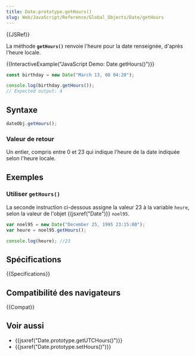 ```yaml
---
title: Date.prototype.getHours()
slug: Web/JavaScript/Reference/Global_Objects/Date/getHours
---
```


{{JSRef}}

La méthode **`getHours()`** renvoie l'heure pour la date renseignée, d'après l'heure locale.

{{InteractiveExample("JavaScript Demo: Date.getHours()")}}

```js interactive-example
const birthday = new Date("March 13, 08 04:20");

console.log(birthday.getHours());
// Expected output: 4
```

## Syntaxe

```js
dateObj.getHours();
```

### Valeur de retour

Un entier, compris entre 0 et 23 qui indique l'heure de la date indiquée selon l'heure locale.

## Exemples

### Utiliser `getHours()`

La seconde instruction ci-dessous assigne la valeur 23 à la variable `heure`, selon la valeur de l'objet {{jsxref("Date")}} `noel95`.

```js
var noel95 = new Date("December 25, 1995 23:15:00");
var heure = noel95.getHours();

console.log(heure); //23
```

## Spécifications

{{Specifications}}

## Compatibilité des navigateurs

{{Compat}}

## Voir aussi

- {{jsxref("Date.prototype.getUTCHours()")}}
- {{jsxref("Date.prototype.setHours()")}}
